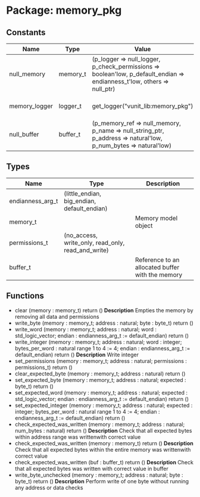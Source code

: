 # Package: memory_pkg

## Constants

| Name          | Type     | Value                                                                                                                                                                                                                                      | Description           |
| ------------- | -------- | ------------------------------------------------------------------------------------------------------------------------------------------------------------------------------------------------------------------------------------------ | --------------------- |
| null_memory   | memory_t |  (p_logger => null_logger,                                       p_check_permissions => boolean'low,                                       p_default_endian => endianness_t'low,                                       others => null_ptr) |                       |
| memory_logger | logger_t |  get_logger("vunit_lib:memory_pkg")                                                                                                                                                                                                        | Default memory logger |
| null_buffer   | buffer_t |  (p_memory_ref => null_memory,                                       p_name => null_string_ptr,                                       p_address => natural'low,                                       p_num_bytes => natural'low)          |                       |
## Types

| Name             | Type                                                | Description                                      |
| ---------------- | --------------------------------------------------- | ------------------------------------------------ |
| endianness_arg_t | (little_endian, big_endian, default_endian)         |                                                  |
| memory_t         |                                                     | Memory model object                              |
| permissions_t    | (no_access, write_only, read_only, read_and_write)  |                                                  |
| buffer_t         |                                                     | Reference to an allocated buffer with the memory |
## Functions
- clear <font id="function_arguments">(memory : memory_t) </font> <font id="function_return">return ()</font>
**Description**
Empties the memory by removing all data and permissions
- write_byte <font id="function_arguments">(memory : memory_t; address : natural; byte : byte_t) </font> <font id="function_return">return ()</font>
- write_word <font id="function_arguments">(memory : memory_t; address : natural; word : std_logic_vector; endian : endianness_arg_t := default_endian) </font> <font id="function_return">return ()</font>
- write_integer <font id="function_arguments">(memory : memory_t; address : natural; word : integer; bytes_per_word : natural range 1 to 4 := 4; endian : endianness_arg_t := default_endian) </font> <font id="function_return">return ()</font>
**Description**
Write integer
- set_permissions <font id="function_arguments">(memory : memory_t; address : natural; permissions : permissions_t) </font> <font id="function_return">return ()</font>
- clear_expected_byte <font id="function_arguments">(memory : memory_t; address : natural) </font> <font id="function_return">return ()</font>
- set_expected_byte <font id="function_arguments">(memory : memory_t; address : natural; expected : byte_t) </font> <font id="function_return">return ()</font>
- set_expected_word <font id="function_arguments">(memory : memory_t; address : natural; expected : std_logic_vector; endian : endianness_arg_t := default_endian) </font> <font id="function_return">return ()</font>
- set_expected_integer <font id="function_arguments">(memory : memory_t; address : natural; expected : integer; bytes_per_word : natural range 1 to 4 := 4; endian : endianness_arg_t := default_endian) </font> <font id="function_return">return ()</font>
- check_expected_was_written <font id="function_arguments">(memory : memory_t; address : natural; num_bytes : natural) </font> <font id="function_return">return ()</font>
**Description**
Check that all expected bytes within address range was writtenwith correct value
- check_expected_was_written <font id="function_arguments">(memory : memory_t) </font> <font id="function_return">return ()</font>
**Description**
Check that all expected bytes within the entire memory was writtenwith correct value
- check_expected_was_written <font id="function_arguments">(buf : buffer_t) </font> <font id="function_return">return ()</font>
**Description**
Check that all expected bytes was written with correct value in buffer
- write_byte_unchecked <font id="function_arguments">(memory : memory_t; address : natural; byte : byte_t) </font> <font id="function_return">return ()</font>
**Description**
Perform write of one byte without running any address or data checks
